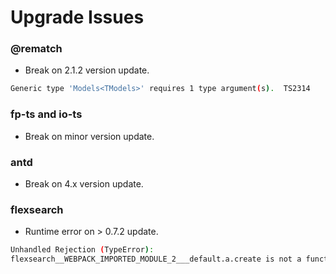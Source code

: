 # Upgrade Issues

### @rematch
 - Break on 2.1.2 version update.
```bash
Generic type 'Models<TModels>' requires 1 type argument(s).  TS2314
```

### fp-ts and io-ts
 - Break on minor version update.

### antd
 - Break on 4.x version update.

### flexsearch
 - Runtime error on > 0.7.2 update.
```bash
Unhandled Rejection (TypeError):
flexsearch__WEBPACK_IMPORTED_MODULE_2___default.a.create is not a function
```
